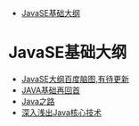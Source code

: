 <!-- GFM-TOC -->
* [JavaSE基础大纲](#javase基础大纲)   
<!-- GFM-TOC -->
# JavaSE基础大纲
- [JavaSE大纲百度脑图,有待更新](http://naotu.baidu.com/file/4533aadd47ed9c190b9384b194ee9db1)
- [JAVA基础再回首](https://www.jianshu.com/p/3cce8132710f)
- [Java之路](https://www.jianshu.com/u/d9f9aacc3149)
- [深入浅出Java核心技术](https://blog.csdn.net/column/details/21930.html?&page=2)
